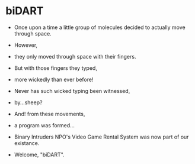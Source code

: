 # biDART

* Once upon a time a little group of molecules decided to actually move through space. 
* However, 
* they only moved through space with their fingers. 
* But with those fingers they typed, 
* more wickedly than ever before!
* Never has such wicked typing been witnessed,
* by...sheep? 
* And! from these movements, 
* a program was formed... 

* Binary Intruders NPO's Video Game Rental System was now part of our existance.
* Welcome, "biDART".
